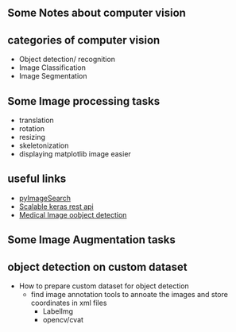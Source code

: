 ## Some Notes about computer vision

## categories of computer vision

- Object detection/ recognition
- Image Classification
- Image Segmentation

## Some Image processing tasks

- translation
- rotation
- resizing
- skeletonization
- displaying matplotlib image easier

## useful links

- [pyImageSearch](https://www.pyimagesearch.com/2015/02/02/just-open-sourced-personal-imutils-package-series-opencv-convenience-functions/)
- [Scalable keras rest api](https://www.pyimagesearch.com/2018/01/29/scalable-keras-deep-learning-rest-api/)
- [Medical Image oobject detection](https://towardsdatascience.com/training-a-tensorflow-faster-r-cnn-object-detection-model-on-your-own-dataset-b3b175708d6d)

## Some Image Augmentation tasks

## object detection on custom dataset

- How to prepare custom dataset for object detection
  - find image annotation tools to annoate the images and store coordinates in xml files
    - LabelImg
    - opencv/cvat
